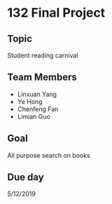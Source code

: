 # 132 Final Project

## Topic
Student reading carnival

## Team Members 
- Linxuan Yang
- Ye Hong
- Chenfeng Fan 
- Limian Guo 

## Goal
All purpose search on books

## Due day 
5/12/2019
